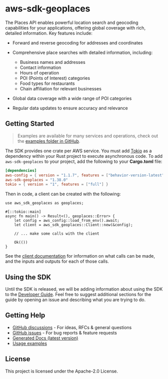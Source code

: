 # aws-sdk-geoplaces

The Places API enables powerful location search and geocoding capabilities for your applications, offering global coverage with rich, detailed information. Key features include:
  - Forward and reverse geocoding for addresses and coordinates
  - Comprehensive place searches with detailed information, including:
    - Business names and addresses
    - Contact information
    - Hours of operation
    - POI (Points of Interest) categories
    - Food types for restaurants
    - Chain affiliation for relevant businesses

  - Global data coverage with a wide range of POI categories
  - Regular data updates to ensure accuracy and relevance

## Getting Started

> Examples are available for many services and operations, check out the
> [examples folder in GitHub](https://github.com/awslabs/aws-sdk-rust/tree/main/examples).

The SDK provides one crate per AWS service. You must add [Tokio](https://crates.io/crates/tokio)
as a dependency within your Rust project to execute asynchronous code. To add `aws-sdk-geoplaces` to
your project, add the following to your **Cargo.toml** file:

```toml
[dependencies]
aws-config = { version = "1.1.7", features = ["behavior-version-latest"] }
aws-sdk-geoplaces = "1.38.0"
tokio = { version = "1", features = ["full"] }
```

Then in code, a client can be created with the following:

```rust,no_run
use aws_sdk_geoplaces as geoplaces;

#[::tokio::main]
async fn main() -> Result<(), geoplaces::Error> {
    let config = aws_config::load_from_env().await;
    let client = aws_sdk_geoplaces::Client::new(&config);

    // ... make some calls with the client

    Ok(())
}
```

See the [client documentation](https://docs.rs/aws-sdk-geoplaces/latest/aws_sdk_geoplaces/client/struct.Client.html)
for information on what calls can be made, and the inputs and outputs for each of those calls.

## Using the SDK

Until the SDK is released, we will be adding information about using the SDK to the
[Developer Guide](https://docs.aws.amazon.com/sdk-for-rust/latest/dg/welcome.html). Feel free to suggest
additional sections for the guide by opening an issue and describing what you are trying to do.

## Getting Help

* [GitHub discussions](https://github.com/awslabs/aws-sdk-rust/discussions) - For ideas, RFCs & general questions
* [GitHub issues](https://github.com/awslabs/aws-sdk-rust/issues/new/choose) - For bug reports & feature requests
* [Generated Docs (latest version)](https://awslabs.github.io/aws-sdk-rust/)
* [Usage examples](https://github.com/awslabs/aws-sdk-rust/tree/main/examples)

## License

This project is licensed under the Apache-2.0 License.

